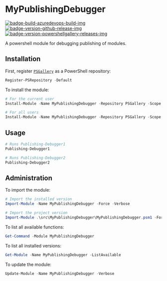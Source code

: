 # MyPublishingDebugger

[![badge-build-azuredevops-build-img][]][badge-build-azuredevops-build-src] [![badge-version-github-release-img][]][badge-version-github-release-src] [![badge-version-powershellgallery-releases-img][]][badge-version-powershellgallery-releases-src]

[badge-build-azuredevops-build-img]: https://img.shields.io/azure-devops/build/joeltimothyoh/MyPublishingDebugger/17/master.svg?label=build&logo=azure-pipelines&style=flat-square
[badge-build-azuredevops-build-src]: https://dev.azure.com/joeltimothyoh/MyPublishingDebugger/_build?definitionId=17
[badge-version-github-release-img]: https://img.shields.io/github/v/release/joeltimothyoh/MyPublishingDebugger?style=flat-square
[badge-version-github-release-src]: https://github.com/joeltimothyoh/MyPublishingDebugger/releases
[badge-version-powershellgallery-releases-img]: https://img.shields.io/powershellgallery/v/MyPublishingDebugger?logo=powershell&logoColor=white&label=PSGallery&labelColor=&style=flat-square
[badge-version-powershellgallery-releases-src]: https://www.powershellgallery.com/packages/MyPublishingDebugger/

A powershell module for debugging publishing of modules.

## Installation

First, register [`PSGallery`](https://www.powershellgallery.com/) as a PowerShell repository:

```powershell
Register-PSRepository -Default
```

To install the module:

```powershell
# For the current user
Install-Module -Name MyPublishingDebugger -Repository PSGallery -Scope CurrentUser

# For all users
Install-Module -Name MyPublishingDebugger -Repository PSGallery -Scope AllUsers
```

## Usage

```powershell
# Runs Publishing-Debugger1
Publishing-Debugger1

# Runs Publishing-Debugger2
Publishing-Debugger2
```

## Administration

To import the module:

```powershell
# Import the installed version
Import-Module -Name MyPublishingDebugger -Force -Verbose

# Import the project version
Import-Module .\src\MyPublishingDebugger\MyPublishingDebugger.psm1 -Force -Verbose
```

To list all available functions:

```powershell
Get-Command -Module MyPublishingDebugger
```

To list all installed versions:

```powershell
Get-Module -Name MyPublishingDebugger -ListAvailable
```

To update the module:

```powershell
Update-Module -Name MyPublishingDebugger -Verbose
```
